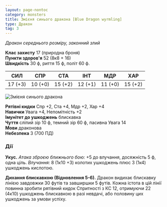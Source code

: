 ```yaml
---
layout: page-nontoc
category: monsters
title: Змієня синього дракона [Blue Dragon wyrmling]
type: Дракон
tag: 3
---
```


_Дракон середнього розміру, законний злий_

**Клас захисту** 17 (природна броня)    
**Пункти здоров'я** 52 (8к8 + 16)    
**Швидкість** 30 ф, риття 15 ф, політ 60 ф.

| СИЛ     | СПР     | СТА     | ІНТ     | МДР     | ХАР     |
| ------- | ------- | ------- | ------- | ------- | ------- |
| 17 (+3) | 10 (+0) | 15 (+2) | 12 (+1) | 11 (+0) | 15 (+2) |

![Змієня синього дракона](https://www.dndbeyond.com/avatars/thumbnails/21222/242/1000/1000/637708181281501343.jpeg)

**Рятівні кидки** Спр +2, Ста +4, Мдр +2, Хар +4    
**Навички** Увага +4, Непомітність +2    
**Імунітет до ушкоджень** блискавка    
**Чуття** сліпий зір 10 ф, темний зір 60 ф, пасивна Увага 14    
**Мови** драконова    
**Небезпека** 3 (700 ПД)

### Дії
**Укус.** _Атака зброєю ближнього бою:_ +5 до влучання, досяжність 5 ф, одна ціль. _Влучання:_ 8 (1к10 +3) колотих ушкоджень плюс 3 (1к4) ушкоджень кислотою.    

**Дихання блискавкою (Відновлення 5-6).** Дракон видихає блискавку лінією завдовжки 30 футів та завширшки 5 футів. Кожна істота в цій лінії повинна зробити рятівний кидок Спритності з КС 12, отримуючи 22 (4к10) ушкоджень блискавкою в разі невдачі, або половину цих ушкоджень за умови успіху.
